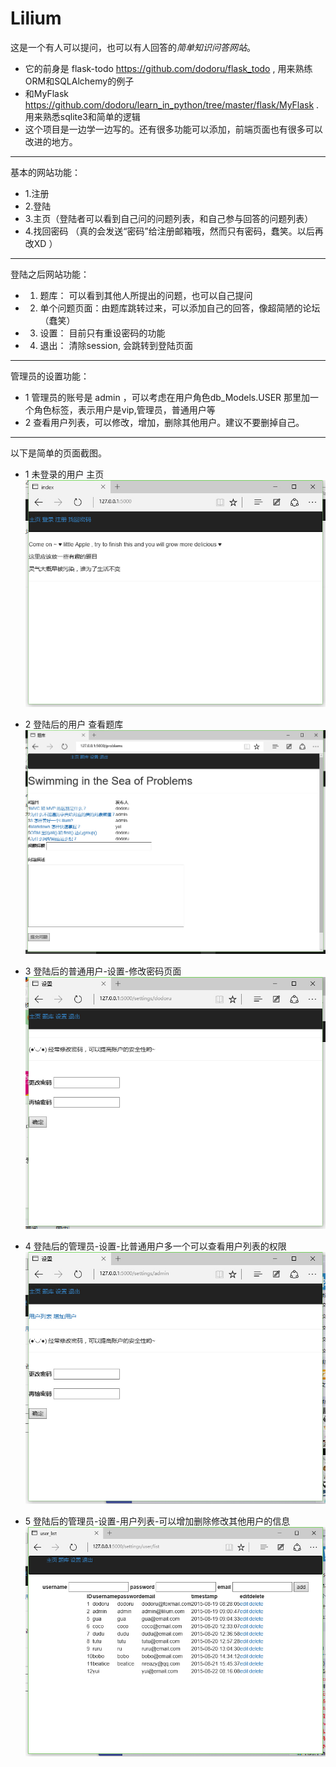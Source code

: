  Lilium
===

这是一个有人可以提问，也可以有人回答的*简单知识问答网站*。
+ 它的前身是 flask-todo https://github.com/dodoru/flask_todo , 用来熟练ORM和SQLAlchemy的例子
+ 和MyFlask https://github.com/dodoru/learn_in_python/tree/master/flask/MyFlask . 用来熟悉sqlite3和简单的逻辑
+ 这个项目是一边学一边写的。还有很多功能可以添加，前端页面也有很多可以改进的地方。

---
基本的网站功能：
+ 1.注册
+ 2.登陆
+ 3.主页（登陆者可以看到自己问的问题列表，和自己参与回答的问题列表）
+ 4.找回密码 （真的会发送“密码”给注册邮箱哦，然而只有密码，蠢笑。以后再改XD ）

---
登陆之后网站功能：
+ 1. 题库： 可以看到其他人所提出的问题，也可以自己提问
+ 2. 单个问题页面：由题库跳转过来，可以添加自己的回答，像超简陋的论坛（蠢笑）
+ 3. 设置： 目前只有重设密码的功能
+ 4. 退出： 清除session, 会跳转到登陆页面

---
管理员的设置功能：
+ 1 管理员的账号是 admin ，可以考虑在用户角色db_Models.USER 那里加一个角色标签，表示用户是vip,管理员，普通用户等
+ 2 查看用户列表，可以修改，增加，删除其他用户。建议不要删掉自己。

---
以下是简单的页面截图。

+ 1 未登录的用户 主页
![image](https://github.com/dodoru/Lilium/blob/master/images/index_unlog.jpg)

+ 2 登陆后的用户 查看题库
![image](https://github.com/dodoru/Lilium/blob/master/images/problems_list.jpg)

+ 3 登陆后的普通用户-设置-修改密码页面
![image](https://github.com/dodoru/Lilium/blob/master/images/settings.jpg)

+ 4 登陆后的管理员-设置-比普通用户多一个可以查看用户列表的权限
![image](https://github.com/dodoru/Lilium/blob/master/images/admin_settings.jpg)

+ 5 登陆后的管理员-设置-用户列表-可以增加删除修改其他用户的信息
![image](https://github.com/dodoru/Lilium/blob/master/images/admin_user_list.jpg)
